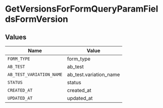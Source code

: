 # GetVersionsForFormQueryParamFieldsFormVersion


## Values

| Name                     | Value                    |
| ------------------------ | ------------------------ |
| `FORM_TYPE`              | form_type                |
| `AB_TEST`                | ab_test                  |
| `AB_TEST_VARIATION_NAME` | ab_test.variation_name   |
| `STATUS`                 | status                   |
| `CREATED_AT`             | created_at               |
| `UPDATED_AT`             | updated_at               |